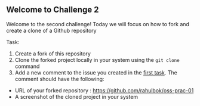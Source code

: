 ## Welcome to Challenge 2

Welcome to the second challenge! 
Today we will focus on how to fork and create a clone of a Github repository

Task: 
1. Create a fork of this repository 
2. Clone the forked project locally in your system using the ``git clone`` command 
3. Add a new comment to the issue you created in the [first task](https://github.com/eabhi-me/oss-prac-01/blob/main/Beginner/Challenges/01.md). The comment should have the following: 
- URL of your forked repository : https://github.com/rahulbok/oss-prac-01 
- A screenshot of the cloned project in your system
